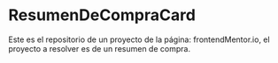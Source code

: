 # ResumenDeCompraCard
Este es el repositorio de un proyecto de la página: frontendMentor.io, el proyecto a resolver es de un resumen de compra. 
